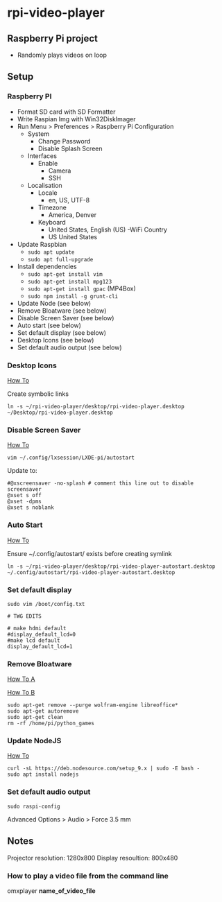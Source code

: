 # rpi-video-player

## Raspberry Pi project

- Randomly plays videos on loop

## Setup

### Raspberry PI

- Format SD card with SD Formatter
- Write Raspian Img with Win32DiskImager
- Run Menu > Preferences > Raspberry Pi Configuration
  - System
    - Change Password
    - Disable Splash Screen
  - Interfaces
    - Enable
      - Camera
      - SSH
  - Localisation
    - Locale
      - en, US, UTF-8
    - Timezone
      - America, Denver
    - Keyboard
      - United States, English (US)
    -WiFi Country
      - US United States
- Update Raspbian
  - ```sudo apt update```
  - ```sudo apt full-upgrade```
- Install dependencies
  - ```sudo apt-get install vim```
  - ```sudo apt-get install mpg123```
  - ```sudo apt-get install gpac``` (MP4Box)
  - ```sudo npm install -g grunt-cli```
- Update Node (see below)
- Remove Bloatware (see below)
- Disable Screen Saver (see below)
- Auto start (see below)
- Set default display (see below)
- Desktop Icons (see below)
- Set default audio output (see below)

### Desktop Icons

[How To](http://www.raspberry-projects.com/pi/pi-operating-systems/raspbian/gui/desktop-shortcuts)

Create symbolic links

```
ln -s ~/rpi-video-player/desktop/rpi-video-player.desktop ~/Desktop/rpi-video-player.desktop
```

### Disable Screen Saver

[How To](https://www.raspberrypi.org/forums/viewtopic.php?f=91&t=163316)

```
vim ~/.config/lxsession/LXDE-pi/autostart
```

Update to:

```
#@xscreensaver -no-splash # comment this line out to disable screensaver
@xset s off
@xset -dpms
@xset s noblank
```

### Auto Start

[How To](https://obrienlabs.net/setup-raspberry-pi-kiosk-chromium/)

Ensure ~/.config/autostart/ exists before creating symlink

```
ln -s ~/rpi-video-player/desktop/rpi-video-player-autostart.desktop ~/.config/autostart/rpi-video-player-autostart.desktop
```

### Set default display

```sudo vim /boot/config.txt```

```
# TWG EDITS

# make hdmi default
#display_default_lcd=0
#make lcd default
display_default_lcd=1
```

### Remove Bloatware

[How To A](http://raspi.tv/2016/how-to-free-up-some-space-on-your-raspbian-sd-card-remove-wolfram-libreoffice)

[How To B](https://project.altservice.com/issues/418)

```
sudo apt-get remove --purge wolfram-engine libreoffice*
sudo apt-get autoremove
sudo apt-get clean
rm -rf /home/pi/python_games
```

### Update NodeJS

[How To](http://thisdavej.com/beginners-guide-to-installing-node-js-on-a-raspberry-pi/)

```
curl -sL https://deb.nodesource.com/setup_9.x | sudo -E bash -
sudo apt install nodejs
```
### Set default audio output

```sudo raspi-config```

Advanced Options > Audio > Force 3.5 mm

## Notes

Projector resolution: 1280x800
Display resoultion: 800x480

### How to play a video file from the command line

omxplayer __name_of_video_file__

